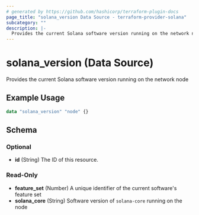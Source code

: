 ```yaml
---
# generated by https://github.com/hashicorp/terraform-plugin-docs
page_title: "solana_version Data Source - terraform-provider-solana"
subcategory: ""
description: |-
  Provides the current Solana software version running on the network node
---
```


# solana_version (Data Source)

Provides the current Solana software version running on the network node

## Example Usage

```terraform
data "solana_version" "node" {}
```

<!-- schema generated by tfplugindocs -->
## Schema

### Optional

- **id** (String) The ID of this resource.

### Read-Only

- **feature_set** (Number) A unique identifier of the current software's feature set
- **solana_core** (String) Software version of `solana-core` running on the node


